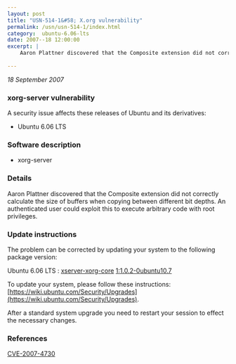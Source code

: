 ```yaml
---
layout: post
title: "USN-514-1&#58; X.org vulnerability"
permalink: /usn/usn-514-1/index.html
category:  ubuntu-6.06-lts
date: 2007--18 12:00:00
excerpt: |
    Aaron Plattner discovered that the Composite extension did not correctly calculate the size of buffers when copying between different bit depths. An authenticated user could exploit this to execute arbitrary code with root privileges. 
    
--- 
```

 
 

*18 September 2007*

### xorg-server vulnerability

A security issue affects these releases of Ubuntu and its derivatives:

* Ubuntu 6.06 LTS

### Software description

* xorg-server 

### Details

Aaron Plattner discovered that the Composite extension did not correctly calculate the size of buffers when copying between different bit depths. An authenticated user could exploit this to execute arbitrary code with root privileges. 

### Update instructions

The problem can be corrected by updating your system to the following package version:

Ubuntu 6.06 LTS
 : [xserver-xorg-core](https://launchpad.net/ubuntu/+source/xorg-server) <span> [1:1.0.2-0ubuntu10.7](https://launchpad.net/ubuntu/+source/xorg-server/1:1.0.2-0ubuntu10.7) </span> 

To update your system, please follow these instructions: [https://wiki.ubuntu.com/Security/Upgrades](https://wiki.ubuntu.com/Security/Upgrades).

After a standard system upgrade you need to restart your session to effect the necessary changes. 

### References

 
 [CVE-2007-4730](http://people.ubuntu.com/~ubuntu-security/cve/CVE-2007-4730)
 

